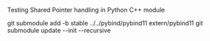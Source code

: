Testing Shared Pointer handling in Python C++ module

git submodule add -b stable ../../pybind/pybind11 extern/pybind11
git submodule update --init --recursive
